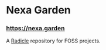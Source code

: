 # Nexa Garden

### https://nexa.garden

A [Radicle](https://radicle.xyz/) repository for FOSS projects.

